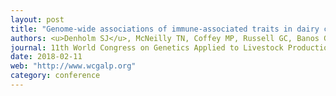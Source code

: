 ```yaml
---
layout: post
title: "Genome-wide associations of immune-associated traits in dairy cows"
authors: <u>Denholm SJ</u>, McNeilly TN, Coffey MP, Russell GC, Banos G, Tolkamp A, Coe JE, Bagnall A, Mitchell MC, Wall E
journal: 11th World Congress on Genetics Applied to Livestock Production (WCGALP). 11th - 16th Feb 2018, Auckland, New Zeland
date: 2018-02-11
web: "http://www.wcgalp.org"
category: conference
---
```

